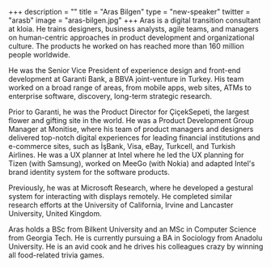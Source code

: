 +++
description = ""
title = "Aras Bilgen"
type = "new-speaker"
twitter = "arasb"
image = "aras-bilgen.jpg"
+++
Aras is a digital transition consultant at kloia. He trains designers, business analysts,
agile teams, and managers on human-centric approaches in product development and
organizational culture. The products he worked on has reached more than 160 million people
worldwide.

He was the Senior Vice President of experience design and front-end development at Garanti
Bank, a BBVA joint-venture in Turkey. His team worked on a broad range of areas, from
mobile apps, web sites, ATMs to enterprise software, discovery, long-term strategic
research.

Prior to Garanti, he was the Product Director for ÇiçekSepeti, the largest flower and
gifting site in the world. He was a Product Development Group Manager at Monitise, where
his team of product managers and designers delivered top-notch digital experiences for
leading financial institutions and e-commerce sites, such as İşBank, Visa, eBay, Turkcell,
and Turkish Airlines. He was a UX planner at Intel where he led the UX planning for
Tizen (with Samsung), worked on MeeGo (with Nokia) and adapted Intel's brand identity
system for the software products.

Previously, he was at Microsoft Research, where he developed a gestural system for
interacting with displays remotely. He completed similar research efforts at the
University of California, Irvine and Lancaster University, United Kingdom.

Aras holds a BSc from Bilkent University and an MSc in Computer Science from Georgia Tech.
He is currently pursuing a BA in Sociology from Anadolu University. He is an avid cook and
he drives his colleagues crazy by winning all food-related trivia games.